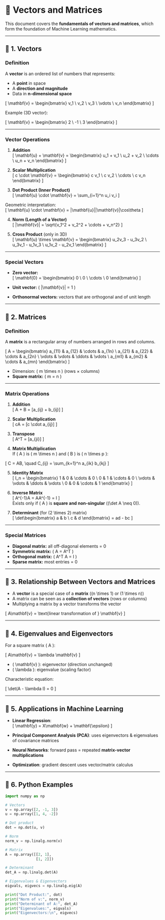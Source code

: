 # 📘 Vectors and Matrices  

This document covers the **fundamentals of vectors and matrices**, which form the foundation of Machine Learning mathematics.  

---

## 🔹 1. Vectors  

### Definition  
A **vector** is an ordered list of numbers that represents:  
- A **point** in space  
- A **direction and magnitude**  
- Data in **n-dimensional space**  

\[
\mathbf{v} = \begin{bmatrix} v_1 \\ v_2 \\ v_3 \\ \vdots \\ v_n \end{bmatrix}
\]

Example (3D vector):  

\[
\mathbf{v} = \begin{bmatrix} 2 \\ -1 \\ 3 \end{bmatrix}
\]

---

### Vector Operations  

1. **Addition**  
\[
\mathbf{u} + \mathbf{v} = \begin{bmatrix} u_1 + v_1 \\ u_2 + v_2 \\ \cdots \\ u_n + v_n \end{bmatrix}
\]

2. **Scalar Multiplication**  
\[
c \cdot \mathbf{v} = \begin{bmatrix} c v_1 \\ c v_2 \\ \cdots \\ c v_n \end{bmatrix}
\]

3. **Dot Product (Inner Product)**  
\[
\mathbf{u} \cdot \mathbf{v} = \sum_{i=1}^n u_i v_i
\]

Geometric interpretation:  
\[
\mathbf{u} \cdot \mathbf{v} = \|\mathbf{u}\|\|\mathbf{v}\|\cos\theta
\]

4. **Norm (Length of a Vector)**  
\[
\|\mathbf{v}\| = \sqrt{v_1^2 + v_2^2 + \cdots + v_n^2}
\]

5. **Cross Product** (only in 3D)  
\[
\mathbf{u} \times \mathbf{v} = \begin{bmatrix} u_2v_3 - u_3v_2 \\ u_3v_1 - u_1v_3 \\ u_1v_2 - u_2v_1 \end{bmatrix}
\]

---

### Special Vectors  

- **Zero vector:**  
\[
\mathbf{0} = \begin{bmatrix} 0 \\ 0 \\ \cdots \\ 0 \end{bmatrix}
\]  

- **Unit vector:** \( \|\mathbf{v}\| = 1 \)  

- **Orthonormal vectors:** vectors that are orthogonal and of unit length  

---

## 🔹 2. Matrices  

### Definition  
A **matrix** is a rectangular array of numbers arranged in rows and columns.  

\[
A = \begin{bmatrix} 
a_{11} & a_{12} & \cdots & a_{1n} \\ 
a_{21} & a_{22} & \cdots & a_{2n} \\ 
\vdots & \vdots & \ddots & \vdots \\ 
a_{m1} & a_{m2} & \cdots & a_{mn} 
\end{bmatrix}
\]

- Dimension: \( m \times n \) (rows × columns)  
- **Square matrix:** \( m = n \)  

---

### Matrix Operations  

1. **Addition**  
\[
A + B = [a_{ij} + b_{ij}]
\]

2. **Scalar Multiplication**  
\[
cA = [c \cdot a_{ij}]
\]

3. **Transpose**  
\[
A^T = [a_{ji}]
\]

4. **Matrix Multiplication**  
If \( A \) is \( m \times n \) and \( B \) is \( n \times p \):  

\[
C = AB, \quad C_{ij} = \sum_{k=1}^n a_{ik} b_{kj}
\]

5. **Identity Matrix**  
\[
I_n = \begin{bmatrix} 
1 & 0 & \cdots & 0 \\ 
0 & 1 & \cdots & 0 \\ 
\vdots & \vdots & \ddots & \vdots \\ 
0 & 0 & \cdots & 1 
\end{bmatrix}
\]

6. **Inverse Matrix**  
\[
A^{-1}A = AA^{-1} = I
\]  
Exists only if \( A \) is **square and non-singular** (\(\det A \neq 0\)).  

7. **Determinant** (for \(2 \times 2\) matrix)  
\[
\det\begin{bmatrix} a & b \\ c & d \end{bmatrix} = ad - bc
\]

---

### Special Matrices  

- **Diagonal matrix:** all off-diagonal elements = 0  
- **Symmetric matrix:** \( A = A^T \)  
- **Orthogonal matrix:** \( A^T A = I \)  
- **Sparse matrix:** most entries = 0  

---

## 🔹 3. Relationship Between Vectors and Matrices  

- A **vector** is a special case of a **matrix** (\(n \times 1\) or \(1 \times n\))  
- A matrix can be seen as a **collection of vectors** (rows or columns)  
- Multiplying a matrix by a vector transforms the vector  

\[
A\mathbf{v} = \text{linear transformation of } \mathbf{v}
\]

---

## 🔹 4. Eigenvalues and Eigenvectors  

For a square matrix \( A \):  

\[
A\mathbf{v} = \lambda \mathbf{v}
\]

- \( \mathbf{v} \): eigenvector (direction unchanged)  
- \( \lambda \): eigenvalue (scaling factor)  

Characteristic equation:  

\[
\det(A - \lambda I) = 0
\]

---

## 🔹 5. Applications in Machine Learning  

- **Linear Regression**:  
\[
\mathbf{y} = X\mathbf{w} + \mathbf{\epsilon}
\]  

- **Principal Component Analysis (PCA)**: uses eigenvectors & eigenvalues of covariance matrices  

- **Neural Networks**: forward pass = repeated **matrix-vector multiplications**  

- **Optimization**: gradient descent uses vector/matrix calculus  

---

## 🔹 6. Python Examples  

```python
import numpy as np

# Vectors
v = np.array([2, -1, 3])
u = np.array([1, 4, -2])

# Dot product
dot = np.dot(u, v)

# Norm
norm_v = np.linalg.norm(v)

# Matrix
A = np.array([[2, 1],
              [1, 2]])

# Determinant
det_A = np.linalg.det(A)

# Eigenvalues & Eigenvectors
eigvals, eigvecs = np.linalg.eig(A)

print("Dot Product:", dot)
print("Norm of v:", norm_v)
print("Determinant of A:", det_A)
print("Eigenvalues:", eigvals)
print("Eigenvectors:\n", eigvecs)
